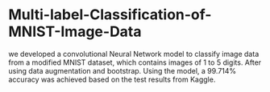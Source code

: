 # Multi-label-Classification-of-MNIST-Image-Data
we developed a convolutional Neural Network model to classify image data from a modified MNIST dataset, which contains images of 1 to 5 digits. After using data augmentation and bootstrap. Using the model, a 99.714% accuracy was achieved based on the test results from Kaggle.
